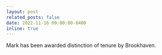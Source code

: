 ```yaml
---
layout: post
related_posts: false
date: 2022-11-16 09:00:00-0400
inline: true
---
```


Mark has been awarded distinction of tenure by Brookhaven.
